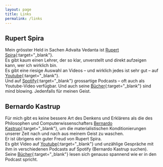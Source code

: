 ```yaml
---
layout: page
title: Links
permalink: /links
---
```


## Rupert Spira
Mein grösster Held in Sachen Advaita Vedanta ist [Rupert Spira](https://rupertspira.com){:target="_blank"}.  
Es gibt kaum einen Lehrer, der so klar, unverstellt und direkt aufzeigen kann, wer ich wirklich bin.  
Es gibt eine riesige Auswahl an Videos – und wirklich jedes ist sehr gut – auf [Youtube](https://www.youtube.com/@rupertspira){:target="_blank"}.  
Und auf [Spotify](https://open.spotify.com/show/3EdAaXLEeLeJD7yGxzDFDz?si=949f5c627c6e4c7d){:target="_blank"} grossartige Podcasts – oft auch als Youtube-Video verfügbar.
Und auch seine [Bücher](https://rupertspira.com/store){:target="_blank"} sind mind blowing. Jedenfalls für meinen Geist.

## Bernardo Kastrup
Für mich gibt es keine bessere Art des Denkens und Erklärens als die des Philosophen und Computerwissenschafters [Bernardo Kastrup](https://www.bernardokastrup.com){:target="_blank"}, um die materialistischen Konditionierungen unserer Zeit nach und nach aus meinem Geist zu waschen.  
Er ist übrigens ein guter Freud von Rupert Spira.  
Es gibt Video auf [Youtube](https://www.youtube.com/@bernardokastrup){:target="_blank"} und unzählige Gespräche mit ihm in verschiedenen Podcasts auf Spotify (Bernardo Kastrup suchen).
Seine [Bücher](https://www.johnhuntpublishing.com/iff-books/authors/bernardo-kastrup){:target="_blank"} lesen sich genauso spannend wie er in den Podcast spricht.